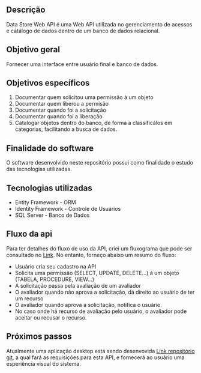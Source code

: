 ## Descrição
Data Store Web API é uma Web API utilizada no gerenciamento de acessos e catálogo de dados dentro de um banco de dados relacional. 

## Objetivo geral
Fornecer uma interface entre usuário final e banco de dados.

## Objetivos específicos
1) Documentar quem solicitou uma permissão à um objeto
2) Documentar quem liberou a permisão
3) Documentar quando foi a solicitação
4) Documentar quando foi a liberação
5) Catalogar objetos dentro do banco, de forma a classificálos em categorias, facilitando a busca de dados.
    
## Finalidade do software
O software desenvolvido neste repositório possui como finalidade o estudo das tecnologias utilizadas.    

## Tecnologias utilizadas

* Entity Framework - ORM
* Identity Framework - Controle de Usuários
* SQL Server - Banco de Dados

## Fluxo da api
Para ter detalhes do fluxo de uso da API, criei um fluxograma que pode ser consultado no [Link](https://github.com/ednilsonlomazi/DataStoreWebAPI/blob/master/fluxo_de_uso.png). No entanto, forneço abaixo um resumo do fluxo: 

* Usuário cria seu cadastro na API
* Solicita uma permissão (SELECT, UPDATE, DELETE...) á um objeto (TABELA, PROCEDURE, VIEW...)
* A solicitação passa pela avaliação de um avaliador
* O avaliador quando não aprova a solicitação, dá direito ao usuário de ter um recurso
* O avaliador quando aprova a solicitação, notifica o usuário.
* No caso onde há recurso de avaliação pelo usuário, o avaliador pode aceitar ou recusar o recurso.


## Próximos passos
Atualmente uma aplicação desktop está sendo desenvovida [Link repositório git](https://github.com/ednilsonlomazi/DataStoreDesktop), a qual fará as requisições para esta API, e fornecerá ao usuário uma esperiência visual do sistema.

